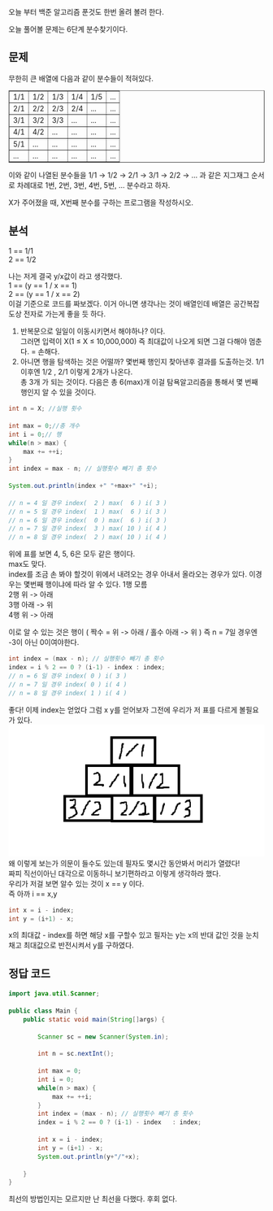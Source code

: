 오늘 부터 백준 알고리즘 푼것도 한번 올려 볼려 한다.

오늘 풀어볼 문제는 6단계 분수찾기이다.

## 문제
무한히 큰 배열에 다음과 같이 분수들이 적혀있다.  
<table border="1">
    <tbody>
        <tr>
            <td>1/1</td>
            <td>1/2</td>
            <td>1/3</td>
            <td>1/4</td>
            <td>1/5</td>
            <td>...</td>
        </tr>
        <tr>
            <td>2/1</td>
            <td>2/2</td>
            <td>2/3</td>
            <td>2/4</td>
            <td>...</td>
            <td>...</td>
        </tr>
        <tr>
            <td>3/1</td>
            <td>3/2</td>
            <td>3/3</td>
            <td>...</td>
            <td>...</td>
            <td>...</td>
        </tr>
        <tr>
            <td>4/1</td>
            <td>4/2</td>
            <td>...</td>
            <td>...</td>
            <td>...</td>
            <td>...</td>
        </tr>
        <tr>
            <td>5/1</td>
            <td>...</td>
            <td>...</td>
            <td>...</td>
            <td>...</td>
            <td>...</td>
        </tr>
         <tr>
            <td>...</td>
            <td>...</td>
            <td>...</td>
            <td>...</td>
            <td>...</td>
            <td>...</td>
        </tr>
    </tbody>
</table>  
이와 같이 나열된 분수들을 1/1 → 1/2 → 2/1 → 3/1 → 2/2 → … 과 같은 지그재그 순서로 차례대로 1번, 2번, 3번, 4번, 5번, … 분수라고 하자.

X가 주어졌을 때, X번째 분수를 구하는 프로그램을 작성하시오.

## 분석
1 == 1/1  
2 == 1/2

나는 저게 결국 y/x값이 라고 생각했다.  
1 == (y == 1 / x == 1)  
2 == (y == 1 / x == 2)  
이걸 기준으로 코드를 짜보겠다. 이거 아니면 생각나는 것이 배열인데 배열은 공간복잡도상 전자로 가는게 좋을 듯 하다.
  
1. 반복문으로 일일이 이동시키면서 해야하나? 이다.  
    그러면 입력이 X(1 ≤ X ≤ 10,000,000) 즉 최대값이 나오게 되면 그걸 다해야 멈춘다. = 손해다.  
2. 아니면 행을 탐색하는 것은 어떨까? 몇번째 행인지 찾아낸후 결과를 도출하는것. 1/1 이후엔 1/2 , 2/1 이렇게 2개가 나온다.  
    총 3개 가 되는 것이다. 다음은 총 6(max)개 이걸 탐욕알고리즘을 통해서 몇 번째 행인지 알 수 있을 것이다.  

```java
int n = X; //실행 횟수
		
int max = 0;//총 개수 
int i = 0;// 행
while(n > max) {
    max += ++i;
}
int index = max - n; // 실행횟수 빼기 총 횟수 

System.out.println(index +" "+max+" "+i);
		
// n = 4 일 경우 index(  2 ) max(  6 ) i( 3 )
// n = 5 일 경우 index(  1 ) max(  6 ) i( 3 ) 
// n = 6 일 경우 index(  0 ) max(  6 ) i( 3 )
// n = 7 일 경우 index(  3 ) max( 10 ) i( 4 )
// n = 8 일 경우 index(  2 ) max( 10 ) i( 4 )
```
위에 표를 보면 4, 5, 6은 모두 같은 행이다.  
max도 맞다.  
index를 조금 손 봐야 할것이 위에서 내려오는 경우 아내서 올라오는 경우가 있다. 이경우는 몇번째 행이냐에 따라 알 수 있다. 
1행 모름  
2행 위 -> 아래  
3행 아래 -> 위  
4행 위 -> 아래  

이로 알 수 있는 것은 행이 ( 짝수 = 위 -> 아래 / 홀수 아래 -> 위 )
즉 n = 7일 경우엔 -3이 아닌 0이여야한다.
```java
int index = (max - n); // 실행횟수 빼기 총 횟수 
index = i % 2 == 0 ? (i-1) - index : index;  
// n = 6 일 경우 index( 0 ) i( 3 )
// n = 7 일 경우 index( 0 ) i( 4 )
// n = 8 일 경우 index( 1 ) i( 4 )
```

좋다! 이제 index는 얻었다 그럼 x y를 얻어보자
그전에 우리가 저 표를 다르게 볼필요가 있다.  
<img src ="/img/스크린샷 2024-02-20 005753.png">  
왜 이렇게 보는가 의문이 들수도 있는데 필자도 몇시간 동안봐서 머리가 열렸다!     
짜피 직선이아닌 대각으로 이동하니 보기편하라고 이렇게 생각하라 했다.    
우리가 저걸 보면 알수 있는 것이 x == y 이다.  
즉 아까 i == x,y  
```java
int x = i - index;
int y = (i+1) - x;
```
x의 최대값 - index를 하면 해당 x를 구할수 있고
필자는 y는 x의 반대 값인 것을 눈치 채고 최대값으로 반전시켜서 y를 구하였다.

## 정답 코드
```java
import java.util.Scanner;

public class Main {
	public static void main(String[]args) {
		
		Scanner sc = new Scanner(System.in);
		
		int n = sc.nextInt();
		
		int max = 0;
		int i = 0;
		while(n > max) {
			max += ++i;
		}
		int index = (max - n); // 실행횟수 빼기 총 횟수 
		index = i % 2 == 0 ? (i-1) - index   : index; 
		
		int x = i - index;
		int y = (i+1) - x;
		System.out.println(y+"/"+x);
		
	}
}
```

최선의 방법인지는 모르지만 난 최선을 다했다. 후회 없다.


